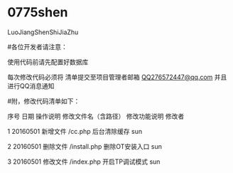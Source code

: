 # 0775shen
LuoJiangShenShiJiaZhu

#各位开发者请注意：

使用代码前请先配置好数据库

每次修改代码必须将 清单提交至项目管理者邮箱 QQ276572447@qq.com 并且进行QQ消息通知

#附，修改代码清单如下：

序号      日期        操作说明      修改文件名（含路径）      修改功能说明      修改者  

1         20160501    新增文件      /cc.php                   后台清除缓存      sun

2         20160501    删除文件      /install.php              删除OT安装入口    sun

3         20160501    修改文件      /index.php                开启TP调试模式    sun
